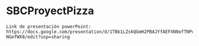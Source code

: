 # SBCProyectPizza
	Link de presentación powerPoint: https://docs.google.com/presentation/d/1TBb1LZskQGmH2PBAJYfAEFXN0ofTNPoD8d5-NGefWX8/edit?usp=sharing
	